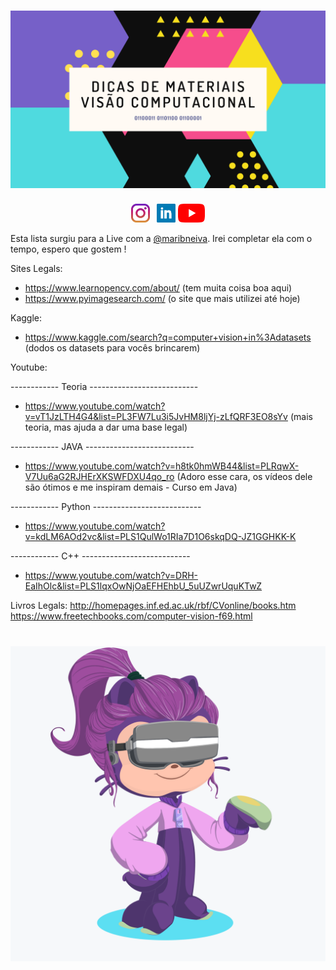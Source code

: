 # [![Clarissa Lima Tech](https://github.com/Clalloures/TUDO-Visao-Computacional/blob/master/Blue%20and%20Purple%20Blob%20Musicians%20Influencer%20Neon%20Noir%20Youtube%20Channel%20Art%20(2).png)](https://github.com/Clalloures/TUDO-Visao-Computacional/blob/master/Blue%20and%20Purple%20Blob%20Musicians%20Influencer%20Neon%20Noir%20Youtube%20Channel%20Art%20(2).png)

<p align='center'>
<a href="https://instagram.com/clarissalimatech/"><img height="30" src="https://github.com/Clalloures/Clalloures/blob/master/icon/instagram.jpg?raw=true"></a>&nbsp;&nbsp;
<a href="https://www.linkedin.com/in/clarissa-lima-4a26b3149/"><img height="30" src="https://github.com/Clalloures/Clalloures/blob/master/icon/linkedin.png?raw=true"></a>
<a href="https://www.youtube.com/channel/UCG_sgEqK2LxMa7qCmmTFnVg/video"><img height="30" src="https://github.com/Clalloures/Clalloures/blob/master/icon/youtube.png?raw=true"></a>
</p>

Esta lista surgiu para a Live com a [@maribneiva](https://www.instagram.com/maribneiva/). Irei completar ela com o tempo, espero que gostem !



Sites Legals:

- https://www.learnopencv.com/about/  (tem muita coisa boa aqui)
- https://www.pyimagesearch.com/ (o site que mais utilizei até hoje)


Kaggle:
- https://www.kaggle.com/search?q=computer+vision+in%3Adatasets (dodos os datasets para vocês brincarem)

Youtube:

------------ Teoria  ---------------------------

- https://www.youtube.com/watch?v=vT1JzLTH4G4&list=PL3FW7Lu3i5JvHM8ljYj-zLfQRF3EO8sYv (mais teoria, mas ajuda a dar uma base legal)


------------ JAVA ---------------------------
- https://www.youtube.com/watch?v=h8tk0hmWB44&list=PLRqwX-V7Uu6aG2RJHErXKSWFDXU4qo_ro (Adoro esse cara, os vídeos dele são ótimos e me inspiram demais - Curso em Java)

------------ Python ---------------------------
- https://www.youtube.com/watch?v=kdLM6AOd2vc&list=PLS1QulWo1RIa7D1O6skqDQ-JZ1GGHKK-K

------------ C++    ---------------------------
- https://www.youtube.com/watch?v=DRH-EaIhOlc&list=PLS1lqxOwNjOaEFHEhbU_5uUZwrUquKTwZ



Livros Legals:
http://homepages.inf.ed.ac.uk/rbf/CVonline/books.htm
https://www.freetechbooks.com/computer-vision-f69.html



# [![OctoCla](https://github.com/Clalloures/TUDO-Visao-Computacional/blob/master/octocat%20(3).png)](https://github.com/Clalloures/TUDO-Visao-Computacional/blob/master/octocat%20(3).png)
